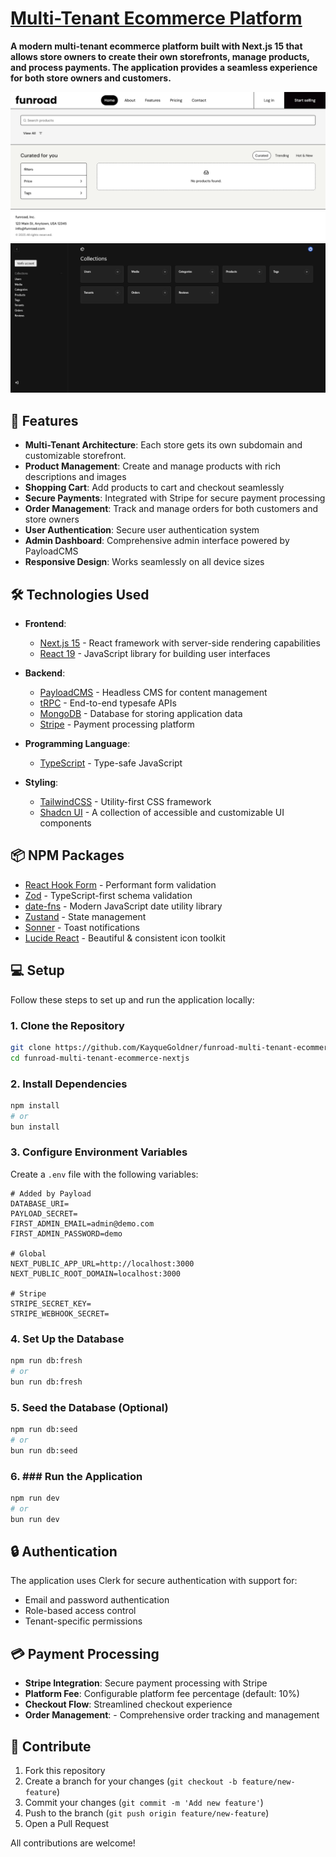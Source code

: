 # [Multi-Tenant Ecommerce Platform](https://funroad-multi-tenant-ecommerce-next.vercel.app/)

**A modern multi-tenant ecommerce platform built with Next.js 15 that allows store owners to create their own storefronts, manage products, and process payments. The application provides a seamless experience for both store owners and customers.**

![Application Screenshot](/funroad-multi-tenant-ecommerce.png "Application Screenshot")
![Application Screenshot](/funroad-multi-tenant-ecommerce-dashboard.png "Application Screenshot")

## 🚀 Features  

- **Multi-Tenant Architecture**: Each store gets its own subdomain and customizable storefront.
- **Product Management**: Create and manage products with rich descriptions and images
- **Shopping Cart**: Add products to cart and checkout seamlessly
- **Secure Payments**: Integrated with Stripe for secure payment processing
- **Order Management**: Track and manage orders for both customers and store owners
- **User Authentication**: Secure user authentication system
- **Admin Dashboard**: Comprehensive admin interface powered by PayloadCMS
- **Responsive Design**: Works seamlessly on all device sizes

## 🛠️ Technologies Used  

- **Frontend**:  
  - [Next.js 15](https://nextjs.org/) - React framework with server-side rendering capabilities
  - [React 19](https://react.dev/) - JavaScript library for building user interfaces

- **Backend**:  
  - [PayloadCMS](https://payloadcms.com/) - Headless CMS for content management
  - [tRPC](https://trpc.io/) - End-to-end typesafe APIs
  - [MongoDB](https://www.mongodb.com/) - Database for storing application data
  - [Stripe](https://stripe.com/) - Payment processing platform

- **Programming Language**:  
  - [TypeScript](https://www.typescriptlang.org/) - Type-safe JavaScript

- **Styling**:  
  - [TailwindCSS](https://tailwindcss.com/) - Utility-first CSS framework
  - [Shadcn UI](https://ui.shadcn.com/) - A collection of accessible and customizable UI components

## 📦 NPM Packages  

- [React Hook Form](https://www.react-hook-form.com/) - Performant form validation
- [Zod](https://zod.dev/) - TypeScript-first schema validation
- [date-fns](https://date-fns.org/) - Modern JavaScript date utility library
- [Zustand](https://zustand-demo.pmnd.rs/) - State management
- [Sonner](https://sonner.emilkowal.ski/) - Toast notifications
- [Lucide React](https://lucide.dev/) - Beautiful & consistent icon toolkit

## 💻 Setup

Follow these steps to set up and run the application locally:

### 1. Clone the Repository

```bash
git clone https://github.com/KayqueGoldner/funroad-multi-tenant-ecommerce-nextjs.git
cd funroad-multi-tenant-ecommerce-nextjs
```

### 2. Install Dependencies

```bash
npm install
# or
bun install
```

### 3. Configure Environment Variables

Create a `.env` file with the following variables:

```
# Added by Payload
DATABASE_URI=
PAYLOAD_SECRET=
FIRST_ADMIN_EMAIL=admin@demo.com
FIRST_ADMIN_PASSWORD=demo

# Global
NEXT_PUBLIC_APP_URL=http://localhost:3000
NEXT_PUBLIC_ROOT_DOMAIN=localhost:3000

# Stripe
STRIPE_SECRET_KEY=
STRIPE_WEBHOOK_SECRET=
```

### 4. Set Up the Database

```bash
npm run db:fresh
# or
bun run db:fresh
```

### 5. Seed the Database (Optional)

```bash
npm run db:seed
# or
bun run db:seed
```

### 6. ### Run the Application

```bash
npm run dev
# or
bun run dev
```

## 🔒 Authentication 

The application uses Clerk for secure authentication with support for:
- Email and password authentication
- Role-based access control
- Tenant-specific permissions

## 💳 Payment Processing

- **Stripe Integration**: Secure payment processing with Stripe
- **Platform Fee**: Configurable platform fee percentage (default: 10%)
- **Checkout Flow**: Streamlined checkout experience
- **Order Management**: - Comprehensive order tracking and management

## 🤝 Contribute

1. Fork this repository
2. Create a branch for your changes (`git checkout -b feature/new-feature`)
3. Commit your changes (`git commit -m 'Add new feature'`)
4. Push to the branch (`git push origin feature/new-feature`)
5. Open a Pull Request

All contributions are welcome!